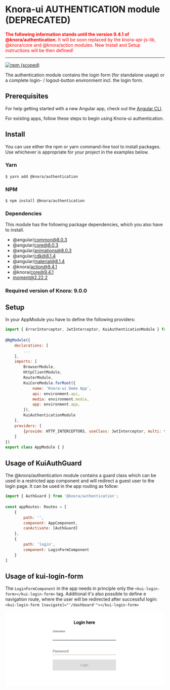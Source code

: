 # Knora-ui AUTHENTICATION module (DEPRECATED)

<span style="color:red">**The following information stands until the version 9.4.1 of @knora/authentication.**
It will be soon replaced by the knora-api-js-lib, @knora/core and @knora/action modules. New Install and Setup instructions will be then defined!</span>

***

[![npm (scoped)](https://img.shields.io/npm/v/@knora/authentication.svg)](https://www.npmjs.com/package/@knora/authentication)

The authentication module contains the login form (for standalone usage) or a complete login- / logout-button environment incl. the login form.

## Prerequisites

For help getting started with a new Angular app, check out the [Angular CLI](https://cli.angular.io/).

For existing apps, follow these steps to begin using Knora-ui authentication.

## Install

You can use either the npm or yarn command-line tool to install packages. Use whichever is appropriate for your project in the examples below.

### Yarn

`$ yarn add @knora/authentication`

### NPM

`$ npm install @knora/authentication`

### Dependencies

This module has the following package dependencies, which you also have to install.

-   @angular/common@8.0.3
-   @angular/core@8.0.3
-   @angular/animations@8.0.3
-   @angular/cdk@8.1.4
-   @angular/material@8.1.4
-   @knora/action@9.4.1
-   @knora/core@9.4.1
-   moment@2.22.2

### Required version of Knora: 9.0.0

## Setup

In your AppModule you have to define the following providers:

```Javascript
import { ErrorInterceptor, JwtInterceptor, KuiAuthenticationModule } from '@knora/authentication';

@NgModule({
    declarations: [
        ...
    ],
    imports: [
        BrowserModule,
        HttpClientModule,
        RouterModule,
        KuiCoreModule.forRoot({
            name: 'Knora-ui Demo App',
            api: environment.api,
            media: environment.media,
            app: environment.app,
        }),
        KuiAuthenticationModule
    ],
    providers: [
        {provide: HTTP_INTERCEPTORS, useClass: JwtInterceptor, multi: true}
    ]
})
export class AppModule { }
```

## Usage of KuiAuthGuard

The @knora/authentication module contains a guard class which can be used in a restricted app component and will redirect a guest user to the login page. It can be used in the app routing as follow:

```Javascript
import { AuthGuard } from '@knora/authentication';

const appRoutes: Routes = [
    {
        path: '',
        component: AppComponent,
        canActivate: [AuthGuard]
    },
    {
        path: 'login',
        component: LoginFormComponent
    }
]
```

## Usage of kui-login-form

The `LoginFormComponent` in the app needs in principle only the `<kui-login-form></kui-login-form>` tag. Additional it's also possible to define e navigation route, where the user will be redirected after successful login: `<kui-login-form [navigate]="'/dashboard'"></kui-login-form>`

![Login form](../../../assets/images/knora-ui/login-form.png)
